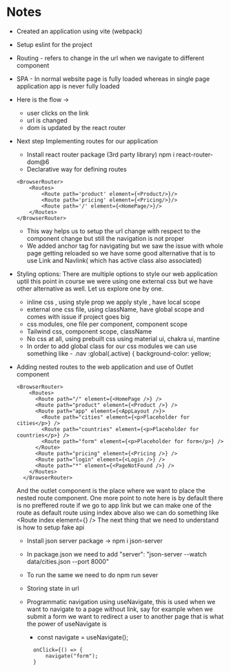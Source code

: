 # Notes

- Created an application using vite (webpack)
- Setup eslint for the project
- Routing - refers to change in the url when we navigate to different component
- SPA - In normal website page is fully loaded whereas in single page application app is never fully loaded
- Here is the flow ->
  - user clicks on the link
  - url is changed
  - dom is updated by the react router
- Next step Implementing routes for our application
  - Install react router package (3rd party library) npm i react-router-dom@6
  - Declarative way for defining routes
  ```
  <BrowserRouter>
      <Routes>
          <Route path='product' element={<Product/>}/>
          <Route path='pricing' element={<Pricing/>}/>
          <Route path='/' element={<HomePage/>}/>
      </Routes>
  </BrowserRouter>
  ```
  - This way helps us to setup the url change with respect to the component change but still the navigation is not proper
  - We added anchor tag for navigating but we saw the issue with whole page getting reloaded so we have some good alternative that is to use Link and Navlink( which has active class also associated)
- Styling options: There are multiple options to style our web application uptil this point in course we were using one external css but we have other alternative as well. Let us explore one by one.

  - inline css , using style prop we apply style , have local scope
  - external one css file, using className, have global scope and comes with issue if project goes big
  - css modules, one file per component, component scope
  - Tailwind css, component scope, className
  - No css at all, using prebuilt css using material ui, chakra ui, mantine
  - In order to add global class for our css modules we can use something like - .nav :global(.active) {
    background-color: yellow;

- Adding nested routes to the web application and use of Outlet component

  ```
  <BrowserRouter>
      <Routes>
        <Route path="/" element={<HomePage />} />
        <Route path="product" element={<Product />} />
        <Route path="app" element={<AppLayout />}>
          <Route path="cities" element={<p>Placeholder for cities</p>} />
          <Route path="countries" element={<p>Placeholder for countries</p>} />
          <Route path="form" element={<p>Placeholder for form</p>} />
        </Route>
        <Route path="pricing" element={<Pricing />} />
        <Route path="login" element={<Login />} />
        <Route path="*" element={<PageNotFound />} />
      </Routes>
    </BrowserRouter>
  ```

  And the outlet component is the place where we want to place the nested route component. One more point to note here is by default there is no preffered route if we go to app link but we can make one of the route as default route
  using index above also we can do something like <Route index element={<HomePage />} />
  The next thing that we need to understand is how to setup fake api

  - Install json server package -> npm i json-server
  - In package.json we need to add "server": "json-server --watch data/cities.json --port 8000"
  - To run the same we need to do npm run sever

  - Storing state in url

  - Programmatic navigation using useNavigate, this is used when we want to navigate to a page without link, say for example when we submit a form we want to redirect a user to another page that is what the power of useNavigate is
    - const navigate = useNavigate();
    ```
      onClick={() => {
          navigate("form");
      }
    ```
